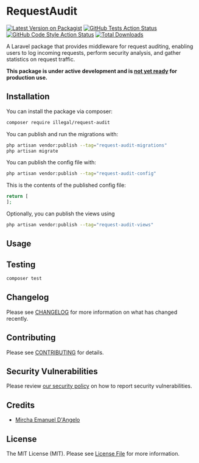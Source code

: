 # RequestAudit

[![Latest Version on Packagist](https://img.shields.io/packagist/v/illegalstudio/request-audit.svg?style=flat-square)](https://packagist.org/packages/illegalstudio/request-audit)
[![GitHub Tests Action Status](https://img.shields.io/github/actions/workflow/status/illegalstudio/request-audit/run-tests.yml?branch=main&label=tests&style=flat-square)](https://github.com/illegalstudio/request-audit/actions?query=workflow%3Arun-tests+branch%3Amain)
[![GitHub Code Style Action Status](https://img.shields.io/github/actions/workflow/status/illegalstudio/request-audit/fix-php-code-style-issues.yml?branch=main&label=code%20style&style=flat-square)](https://github.com/illegalstudio/request-audit/actions?query=workflow%3A"Fix+PHP+code+style+issues"+branch%3Amain)
[![Total Downloads](https://img.shields.io/packagist/dt/illegal/request-audit.svg?style=flat-square)](https://packagist.org/packages/illegal/request-audit)



A Laravel package that provides middleware for request auditing, enabling users to log incoming requests, perform
security analysis, and gather statistics on request traffic.

**This package is under active development and is <u>not yet ready</u> for production use.**

## Installation

You can install the package via composer:

```bash
composer require illegal/request-audit
```

You can publish and run the migrations with:

```bash
php artisan vendor:publish --tag="request-audit-migrations"
php artisan migrate
```

You can publish the config file with:

```bash
php artisan vendor:publish --tag="request-audit-config"
```

This is the contents of the published config file:

```php
return [
];
```

Optionally, you can publish the views using

```bash
php artisan vendor:publish --tag="request-audit-views"
```

## Usage


## Testing

```bash
composer test
```

## Changelog

Please see [CHANGELOG](CHANGELOG.md) for more information on what has changed recently.

## Contributing

Please see [CONTRIBUTING](CONTRIBUTING.md) for details.

## Security Vulnerabilities

Please review [our security policy](../../security/policy) on how to report security vulnerabilities.

## Credits

- [Mircha Emanuel D'Angelo](https://github.com/mirchaemanuel)

## License

The MIT License (MIT). Please see [License File](LICENSE.md) for more information.
